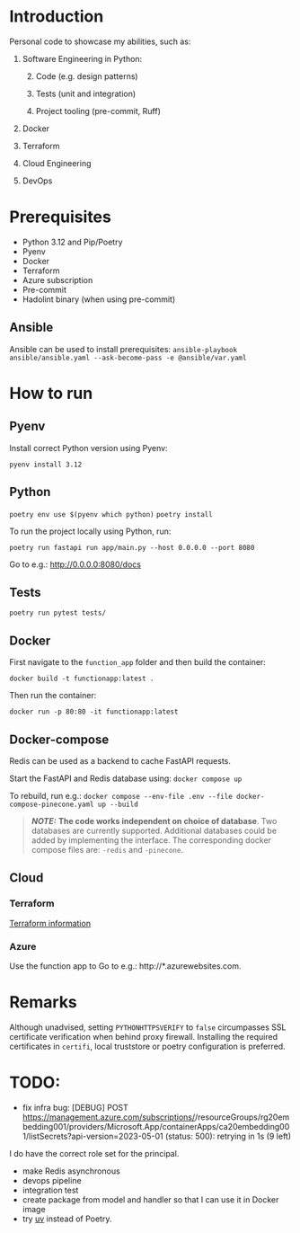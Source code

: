 # Introduction
Personal code to showcase my abilities, such as:
1. Software Engineering in Python:

    2. Code (e.g. design patterns)

    3. Tests (unit and integration)

    4. Project tooling (pre-commit, Ruff)

2. Docker
3. Terraform
4. Cloud Engineering
5. DevOps


# Prerequisites
- Python 3.12 and Pip/Poetry
- Pyenv
- Docker
- Terraform
- Azure subscription
- Pre-commit
- Hadolint binary (when using pre-commit)

## Ansible
Ansible can be used to install prerequisites: `ansible-playbook ansible/ansible.yaml --ask-become-pass -e @ansible/var.yaml`


# How to run
## Pyenv
Install correct Python version using Pyenv:

`pyenv install 3.12`

## Python

`poetry env use $(pyenv which python)`
`poetry install`

To run the project locally using Python, run:

`poetry run fastapi run app/main.py --host 0.0.0.0 --port 8080`

Go to e.g.: http://0.0.0.0:8080/docs

## Tests

`poetry run pytest tests/`

## Docker

First navigate to the `function_app` folder and then build the container:

`docker build -t functionapp:latest .`

Then run the container:

`docker run -p 80:80 -it functionapp:latest`


## Docker-compose
Redis can be used as a backend to cache FastAPI requests.

Start the FastAPI and Redis database using: `docker compose up`

To rebuild, run e.g.: `docker compose --env-file .env --file docker-compose-pinecone.yaml up --build`

> **_NOTE:_** **The code works independent on choice of database**.
Two databases are currently supported.
Additional databases could be added by implementing the interface.
The corresponding docker compose files are: `-redis` and `-pinecone`.

## Cloud

### Terraform

[Terraform information](infra/README.md)


### Azure
Use the function app to
Go to e.g.: http://*.azurewebsites.com.

# Remarks
Although unadvised, setting `PYTHONHTTPSVERIFY` to `false` circumpasses SSL certificate verification when behind proxy firewall. Installing the required certificates in `certifi`, local truststore or poetry configuration is preferred.

# TODO:
- fix infra bug:  [DEBUG] POST https://management.azure.com/subscriptions/<subscription>/resourceGroups/rg20embedding001/providers/Microsoft.App/containerApps/ca20embedding001/listSecrets?api-version=2023-05-01 (status: 500): retrying in 1s (9 left)

I do have the correct role set for the principal.

- make Redis asynchronous
- devops pipeline
- integration test
- create package from model and handler so that I can use it in Docker image
- try [uv](https://github.com/astral-sh/uv) instead of Poetry.

